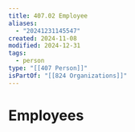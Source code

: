 ```yaml
---
title: 407.02 Employee
aliases:
  - "20241231145547"
created: 2024-11-08
modified: 2024-12-31
tags:
  - person
type: "[[407 Person]]"
isPartOf: "[[824 Organizations]]"
---
```

# Employees
